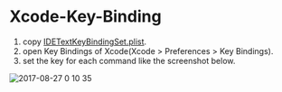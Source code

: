 # Xcode-Key-Binding

1. copy [IDETextKeyBindingSet.plist](https://github.com/Nabeee/Xcode-Key-Binding/blob/master/IDETextKeyBindingSet.plist).
2. open Key Bindings of Xcode(Xcode > Preferences > Key Bindings).
3. set the key for each command like the screenshot below.

![2017-08-27 0 10 35](https://user-images.githubusercontent.com/19832384/29742593-18a04d8c-8abd-11e7-8a87-99887ca73367.png)
